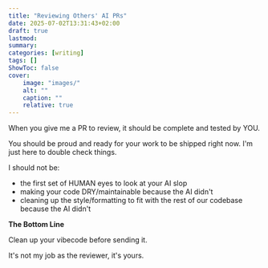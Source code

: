 ```yaml
---
title: "Reviewing Others' AI PRs"
date: 2025-07-02T13:31:43+02:00
draft: true
lastmod:
summary: 
categories: [writing]
tags: []
ShowToc: false
cover:
    image: "images/"
    alt: ""
    caption: ""
    relative: true
---
```


When you give me a PR to review, it should be complete and tested by YOU. 

You should be proud and ready for your work to be shipped right now. I'm just here to double check things.

I should not be:
- the first set of HUMAN eyes to look at your AI slop
- making your code DRY/maintainable because the AI didn't
- cleaning up the style/formatting to fit with the rest of our codebase because the AI didn't

**The Bottom Line**

Clean up your vibecode before sending it. 

It's not my job as the reviewer, it's yours.